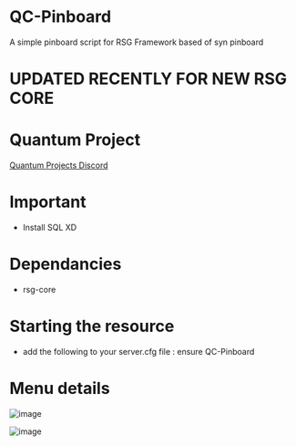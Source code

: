 # QC-Pinboard
A simple pinboard script for RSG Framework based of syn pinboard

# UPDATED RECENTLY FOR NEW RSG CORE

# Quantum Project
[Quantum Projects Discord](https://discord.gg/kJ8ZrGM8TS)

# Important
- Install SQL XD

# Dependancies
- rsg-core 

# Starting the resource
- add the following to your server.cfg file : ensure QC-Pinboard

# Menu details

![image](https://github.com/user-attachments/assets/775bfb8b-66a5-4c22-b31e-f3c6d6ff3315)

![image](https://github.com/user-attachments/assets/85ed703f-beb1-47c7-894c-8ba8cce265f5)
